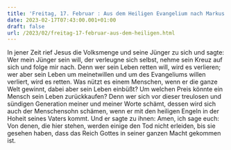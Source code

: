 ```yaml
---
title: 'Freitag, 17. Februar : Aus dem Heiligen Evangelium nach Markus 8,34-38.9,1.'
date: 2023-02-17T07:43:00.001+01:00
draft: false
url: /2023/02/freitag-17-februar-aus-dem-heiligen.html
---
```


In jener Zeit rief Jesus die Volksmenge und seine Jünger zu sich und sagte: Wer mein Jünger sein will, der verleugne sich selbst, nehme sein Kreuz auf sich und folge mir nach. Denn wer sein Leben retten will, wird es verlieren; wer aber sein Leben um meinetwillen und um des Evangeliums willen verliert, wird es retten. Was nützt es einem Menschen, wenn er die ganze Welt gewinnt, dabei aber sein Leben einbüßt? Um welchen Preis könnte ein Mensch sein Leben zurückkaufen? Denn wer sich vor dieser treulosen und sündigen Generation meiner und meiner Worte schämt, dessen wird sich auch der Menschensohn schämen, wenn er mit den heiligen Engeln in der Hoheit seines Vaters kommt. Und er sagte zu ihnen: Amen, ich sage euch: Von denen, die hier stehen, werden einige den Tod nicht erleiden, bis sie gesehen haben, dass das Reich Gottes in seiner ganzen Macht gekommen ist.